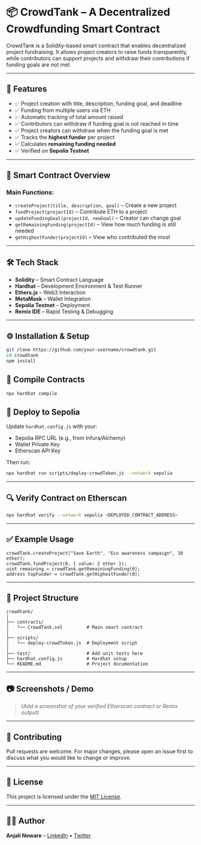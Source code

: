 
# 📦 CrowdTank – A Decentralized Crowdfunding Smart Contract

CrowdTank is a Solidity-based smart contract that enables decentralized project fundraising. It allows project creators to raise funds transparently, while contributors can support projects and withdraw their contributions if funding goals are not met.

---

## 🚀 Features

- ✅ Project creation with title, description, funding goal, and deadline  
- ✅ Funding from multiple users via ETH  
- ✅ Automatic tracking of total amount raised  
- ✅ Contributors can withdraw if funding goal is not reached in time  
- ✅ Project creators can withdraw when the funding goal is met  
- ✅ Tracks the **highest funder** per project  
- ✅ Calculates **remaining funding needed**  
- ✅ Verified on **Sepolia Testnet**

---

## 🧱 Smart Contract Overview

### Main Functions:
- `createProject(title, description, goal)` – Create a new project  
- `fundProject(projectId)` – Contribute ETH to a project  
- `updateFundingGoal(projectId, newGoal)` – Creator can change goal  
- `getRemainingFunding(projectId)` – View how much funding is still needed  
- `getHighestFunder(projectId)` – View who contributed the most  

---

## 🛠 Tech Stack

- **Solidity** – Smart Contract Language  
- **Hardhat** – Development Environment & Test Runner  
- **Ethers.js** – Web3 Interaction  
- **MetaMask** – Wallet Integration  
- **Sepolia Testnet** – Deployment  
- **Remix IDE** – Rapid Testing & Debugging

---

## ⚙️ Installation & Setup

```bash
git clone https://github.com/your-username/crowdtank.git
cd crowdtank
npm install
```

## 🔧 Compile Contracts

```bash
npx hardhat compile
```

## 🚀 Deploy to Sepolia

Update `hardhat.config.js` with your:
- Sepolia RPC URL (e.g., from Infura/Alchemy)
- Wallet Private Key
- Etherscan API Key

Then run:

```bash
npx hardhat run scripts/deploy-crowdToken.js --network sepolia
```

---

## 🔍 Verify Contract on Etherscan

```bash
npx hardhat verify --network sepolia <DEPLOYED_CONTRACT_ADDRESS>
```

---

## ✅ Example Usage

```solidity
crowdTank.createProject("Save Earth", "Eco awareness campaign", 10 ether);
crowdTank.fundProject(0, { value: 2 ether });
uint remaining = crowdTank.getRemainingFunding(0);
address topFunder = crowdTank.getHighestFunder(0);
```

---

## 📁 Project Structure

```
crowdtank/
│
├── contracts/
│   └── CrowdTank.sol         # Main smart contract
│
├── scripts/
│   └── deploy-crowdToken.js  # Deployment script
│
├── test/                     # Add unit tests here
├── hardhat.config.js         # Hardhat setup
└── README.md                 # Project documentation
```

---

## 📷 Screenshots / Demo

> *(Add a screenshot of your verified Etherscan contract or Remix output)*

---

## 🤝 Contributing

Pull requests are welcome. For major changes, please open an issue first to discuss what you would like to change or improve.

---

## 📜 License

This project is licensed under the [MIT License](LICENSE).

---

## 👩‍💻 Author

**Anjali Neware** – [LinkedIn](https://linkedin.com/in/your-profile) • [Twitter](https://twitter.com/your-handle)
